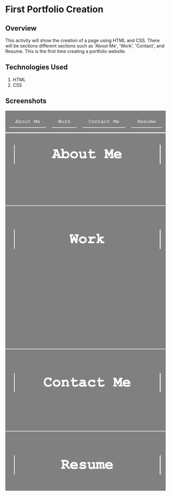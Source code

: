 # First Portfolio Creation

## Overview
This activity will show the creation of a page using HTML and CSS.
There will be sections different sections such as 'About Me', 'Work', 'Contact', and Resume.
This is the first time creating a portfolio website.

## Technologies Used
1. HTML
2. CSS

## Screenshots
<img width="1512" alt="Homepage" src="https://github.com/san1718/mc02_CSS/blob/main/assets/images/Navigation.png">
<img width="1512" alt="Homepage" src="https://github.com/san1718/mc02_CSS/blob/main/assets/images/Sections.png">
